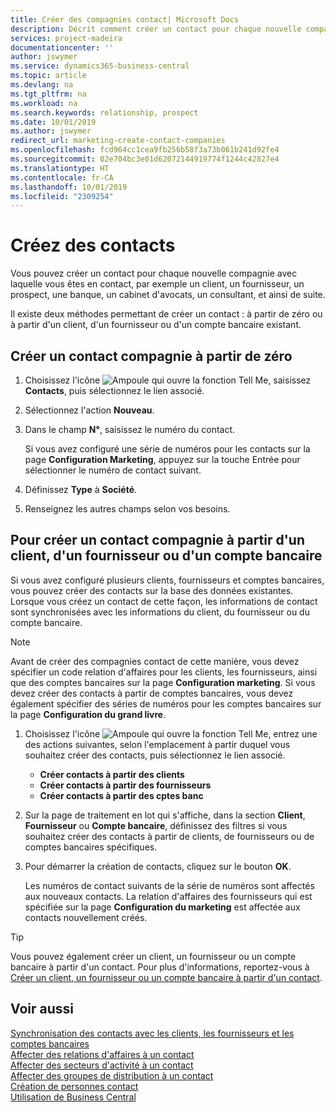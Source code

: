 ```yaml
---
title: Créer des compagnies contact| Microsoft Docs
description: Décrit comment créer un contact pour chaque nouvelle compagnie ou compagnie prospect avec laquelle vous collaborez ou entretenez des relations.
services: project-madeira
documentationcenter: ''
author: jswymer
ms.service: dynamics365-business-central
ms.topic: article
ms.devlang: na
ms.tgt_pltfrm: na
ms.workload: na
ms.search.keywords: relationship, prospect
ms.date: 10/01/2019
ms.author: jswymer
redirect_url: marketing-create-contact-companies
ms.openlocfilehash: fcd964cc1cea9fb256b58f3a73b061b241d92fe4
ms.sourcegitcommit: 02e704bc3e01d62072144919774f1244c42827e4
ms.translationtype: HT
ms.contentlocale: fr-CA
ms.lasthandoff: 10/01/2019
ms.locfileid: "2309254"
---
```

# <a name="create-contacts"></a>Créez des contacts
Vous pouvez créer un contact pour chaque nouvelle compagnie avec laquelle vous êtes en contact, par exemple un client, un fournisseur, un prospect, une banque, un cabinet d'avocats, un consultant, et ainsi de suite.

Il existe deux méthodes permettant de créer un contact : à partir de zéro ou à partir d'un client, d'un fournisseur ou d'un compte bancaire existant.

## <a name="create-a-company-contact-from-scratch"></a>Créer un contact compagnie à partir de zéro
1. Choisissez l'icône ![Ampoule qui ouvre la fonction Tell Me](media/ui-search/search_small.png "Dites-moi ce que vous voulez faire"), saisissez **Contacts**, puis sélectionnez le lien associé.
2. Sélectionnez l'action **Nouveau**.
3. Dans le champ **N°**, saisissez le numéro du contact.

    Si vous avez configuré une série de numéros pour les contacts sur la page **Configuration Marketing**, appuyez sur la touche Entrée pour sélectionner le numéro de contact suivant.  
4. Définissez **Type** à **Société**.
5. Renseignez les autres champs selon vos besoins.

## <a name="to-create-a-company-contact-from-a-customer-vendor-or-bank-account"></a>Pour créer un contact compagnie à partir d'un client, d'un fournisseur ou d'un compte bancaire
Si vous avez configuré plusieurs clients, fournisseurs et comptes bancaires, vous pouvez créer des contacts sur la base des données existantes. Lorsque vous créez un contact de cette façon, les informations de contact sont synchronisées avec les informations du client, du fournisseur ou du compte bancaire.

> [!NOTE]  
>   Avant de créer des compagnies contact de cette manière, vous devez spécifier un code relation d'affaires pour les clients, les fournisseurs, ainsi que des comptes bancaires sur la page **Configuration marketing**. Si vous devez créer des contacts à partir de comptes bancaires, vous devez également spécifier des séries de numéros pour les comptes bancaires sur la page **Configuration du grand livre**.

1. Choisissez l'icône ![Ampoule qui ouvre la fonction Tell Me](media/ui-search/search_small.png "Dites-moi ce que vous voulez faire"), entrez une des actions suivantes, selon l'emplacement à partir duquel vous souhaitez créer des contacts, puis sélectionnez le lien associé.
   * **Créer contacts à partir des clients**
   * **Créer contacts à partir des fournisseurs**
   * **Créer contacts à partir des cptes banc**
2. Sur la page de traitement en lot qui s'affiche, dans la section **Client**, **Fournisseur** ou **Compte bancaire**, définissez des filtres si vous souhaitez créer des contacts à partir de clients, de fournisseurs ou de comptes bancaires spécifiques.
3. Pour démarrer la création de contacts, cliquez sur le bouton **OK**.

    Les numéros de contact suivants de la série de numéros sont affectés aux nouveaux contacts. La relation d'affaires des fournisseurs qui est spécifiée sur la page **Configuration du marketing** est affectée aux contacts nouvellement créés.

> [!TIP]  
>   Vous pouvez également créer un client, un fournisseur ou un compte bancaire à partir d'un contact. Pour plus d'informations, reportez-vous à [Créer un client, un fournisseur ou un compte bancaire à partir d'un contact](marketing-how-create-contacts-new-customers-vendors-bank-accounts.md).

## <a name="see-also"></a>Voir aussi
[Synchronisation des contacts avec les clients, les fournisseurs et les comptes bancaires](marketing-synchronize-contacts-customers-vendors-bank-accounts.md)  
[Affecter des relations d'affaires à un contact](marketing-business-relations.md#AssignBusRelContact)  
[Affecter des secteurs d'activité à un contact](marketing-industry-groups.md#AssignIndustryGroupContact)  
[Affecter des groupes de distribution à un contact](marketing-mailing-groups.md#AssignMailGroupContact)  
[Création de personnes contact](marketing-create-contact-persons.md)  
[Utilisation de Business Central](ui-work-product.md)
